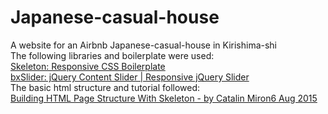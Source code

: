 # Japanese-casual-house
A website for an Airbnb Japanese-casual-house in Kirishima-shi  
The following libraries and boilerplate were used:  
[Skeleton: Responsive CSS Boilerplate](getskeleton.com)  
[bxSlider: jQuery Content Slider | Responsive jQuery Slider](https://bxslider.com/)  
The basic html structure and tutorial followed:  
[Building HTML Page Structure With Skeleton - by Catalin Miron6 Aug 2015](https://webdesign.tutsplus.com/tutorials/building-html-page-structure-with-skeleton--cms-23253)
